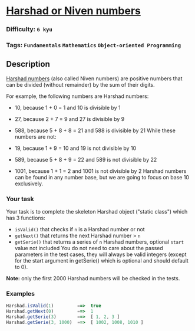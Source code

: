 # [Harshad or Niven numbers](https://www.codewars.com/kata/54a0689443ab7271a90000c6)

### Difficulty: `6 kyu`

### Tags: `Fundamentals` `Mathematics` `Object-oriented Programming`

## Description

[Harshad numbers](https://en.wikipedia.org/wiki/Harshad_number) (also called Niven numbers) are positive numbers that can be divided (without remainder) by the sum of their digits.

For example, the following numbers are Harshad numbers:

- 10, because 1 + 0 = 1 and 10 is divisible by 1
- 27, because 2 + 7 = 9 and 27 is divisible by 9
- 588, because 5 + 8 + 8 = 21 and 588 is divisible by 21
While these numbers are not:

- 19, because 1 + 9 = 10 and 19 is not divisible by 10
- 589, because 5 + 8 + 9 = 22 and 589 is not divisible by 22
- 1001, because 1 + 1 = 2 and 1001 is not divisible by 2
Harshad numbers can be found in any number base, but we are going to focus on base 10 exclusively.

### Your task
Your task is to complete the skeleton Harshad object ("static class") which has 3 functions:

- `isValid()` that checks if `n` is a Harshad number or not
- `getNext()` that returns the next Harshad number > `n`
- `getSerie()` that returns a series of `n` Harshad numbers, optional `start` value not included
You do not need to care about the passed parameters in the test cases, they will always be valid integers (except for the start argument in getSerie() which is optional and should default to 0).

**Note:** only the first 2000 Harshad numbers will be checked in the tests.

### Examples

```js
Harshad.isValid(1)         ==>  true
Harshad.getNext(0)         ==>  1
Harshad.getSerie(3)        ==>  [ 1, 2, 3 ]
Harshad.getSerie(3, 1000)  ==>  [ 1002, 1008, 1010 ]
```